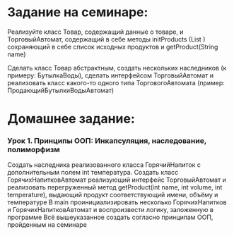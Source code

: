 # Задание на семинаре: 

Реализуйте класс Товар, содержащий данные о товаре, и ТорговыйАвтомат, содержащий в себе методы
initProducts (List <Product>)
сохраняющий в
себе список исходных продуктов и getProduct(String name)

Сделать класс Товар абстрактным, создать нескольких наследников (к примеру: БутылкаВоды),
сделать интерфейсом ТорговыйАвтомат и реализовать класс какого-то одного типа ТорговогоАвтомата 
(пример: ПродающийБутылкиВодыАвтомат) 

# Домашнее задание: 
### Урок 1. Принципы ООП: Инкапсуляция, наследование, полиморфизм

Создать наследника реализованного класса ГорячийНапиток с дополнительным полем int температура.
Создать класс ГорячихНапитковАвтомат реализующий интерфейс ТорговыйАвтомат и реализовать перегруженный метод 
getProduct(int name, int volume, int temperature), выдающий продукт соответствующий имени, объёму и температуре
В main проинициализировать несколько ГорячихНапитков и ГорячихНапитковАвтомат и воспроизвести логику, заложенную 
в программе
Всё вышеуказанное создать согласно принципам ООП, пройденным на семинаре
